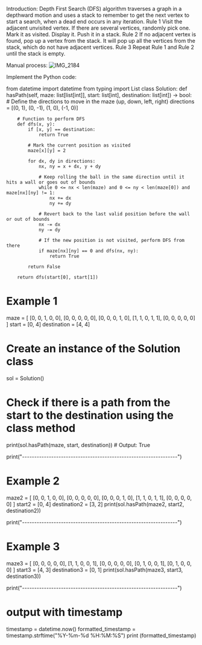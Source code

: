 Introduction:
Depth First Search (DFS) algorithm traverses a graph in a depthward motion and uses a stack to remember to get the next vertex to start a search, when a dead end occurs in any iteration.
Rule 1
Visit the adjacent unvisited vertex.
If there are several vertices, randomly pick one.
Mark it as visited.
Display it.
Push it in a stack.
Rule 2
If no adjacent vertex is found, pop up a vertex from the stack.
It will pop up all the vertices from the stack, which do not have adjacent vertices.
Rule 3
Repeat Rule 1 and Rule 2 until the stack is empty.

 Manual process:
 ![IMG_2184](https://github.com/Jimmyus2022/Algorithm/assets/119981225/32fb4254-0207-4f13-8150-3bd4a13cce59)


Implement the Python code:

from datetime import datetime
from typing import List
class Solution:
    def hasPath(self, maze: list[list[int]], start: list[int], destination: list[int]) -> bool:
        # Define the directions to move in the maze (up, down, left, right)
        directions = [(0, 1), (0, -1), (1, 0), (-1, 0)]

        # Function to perform DFS
        def dfs(x, y):
            if [x, y] == destination:
                return True

            # Mark the current position as visited
            maze[x][y] = 2

            for dx, dy in directions:
                nx, ny = x + dx, y + dy

                # Keep rolling the ball in the same direction until it hits a wall or goes out of bounds
                while 0 <= nx < len(maze) and 0 <= ny < len(maze[0]) and maze[nx][ny] != 1:
                    nx += dx
                    ny += dy

                # Revert back to the last valid position before the wall or out of bounds
                nx -= dx
                ny -= dy

                # If the new position is not visited, perform DFS from there
                if maze[nx][ny] == 0 and dfs(nx, ny):
                    return True

            return False

        return dfs(start[0], start[1])

# Example 1 
maze = [
    [0, 0, 1, 0, 0],
    [0, 0, 0, 0, 0],
    [0, 0, 0, 1, 0],
    [1, 1, 0, 1, 1],
    [0, 0, 0, 0, 0]
]
start = [0, 4]
destination = [4, 4]

# Create an instance of the Solution class
sol = Solution()

# Check if there is a path from the start to the destination using the class method
print(sol.hasPath(maze, start, destination))  # Output: True

print("----------------------------------------------------------------")

# Example 2 
maze2 = [
    [0, 0, 1, 0, 0],
    [0, 0, 0, 0, 0],
    [0, 0, 0, 1, 0],
    [1, 1, 0, 1, 1],
    [0, 0, 0, 0, 0]
]
start2 = [0, 4]
destination2 = [3, 2]
print(sol.hasPath(maze2, start2, destination2)) 

print("----------------------------------------------------------------")

# Example 3 
maze3 = [
    [0, 0, 0, 0, 0],
    [1, 1, 0, 0, 1],
    [0, 0, 0, 0, 0],
    [0, 1, 0, 0, 1],
    [0, 1, 0, 0, 0]
]
start3 = [4, 3]
destination3 = [0, 1]
print(sol.hasPath(maze3, start3, destination3))  

print("----------------------------------------------------------------")

# output with timestamp
timestamp = datetime.now()
formatted_timestamp = timestamp.strftime("%Y-%m-%d %H:%M:%S")
print (formatted_timestamp)
